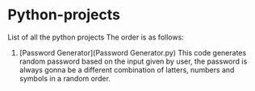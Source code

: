 # Python-projects
List of all the python projects
The order is as follows: 
1) [Password Generator](Password Generator.py)
This code generates random password based on the input given by user, the password is always gonna be a different combination of latters, numbers and symbols in a random order.
